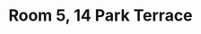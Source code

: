 ---
basin: 'No'
cudn: true
floor: Second
grade: 4
images: []
living_room: 'No'
location: 14 Park Terrace
name: '5'
network: Wireless Only
title: Room 5, 14 Park Terrace
---